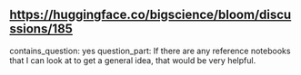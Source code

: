 ## https://huggingface.co/bigscience/bloom/discussions/185

contains_question: yes
question_part: If there are any reference notebooks that I can look at to get a general idea, that would be very helpful.